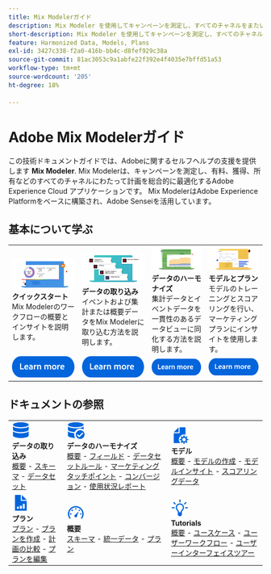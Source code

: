 ```yaml
---
title: Mix Modelerガイド
description: Mix Modeler を使用してキャンペーンを測定し、すべてのチャネルをまたいで総合的に計画を最適化する方法について説明します。
short-description: Mix Modeler を使用してキャンペーンを測定し、すべてのチャネルをまたいで総合的に計画を最適化する方法について説明します。
feature: Harmonized Data, Models, Plans
exl-id: 3427c338-f2a0-416b-bb4c-d8fef929c38a
source-git-commit: 81ac3053c9a1abfe22f392e4f4035e7bffd51a53
workflow-type: tm+mt
source-wordcount: '205'
ht-degree: 18%

---
```


# Adobe Mix Modelerガイド

この技術ドキュメントガイドでは、Adobeに関するセルフヘルプの支援を提供します **Mix Modeler**. Mix Modelerは、キャンペーンを測定し、有料、獲得、所有などのすべてのチャネルにわたって計画を総合的に最適化するAdobe Experience Cloud アプリケーションです。 Mix ModelerはAdobe Experience Platformをベースに構築され、Adobe Senseiを活用しています。

## 基本について学ぶ

<table style="table-layout:fixed">
  <tr style="border: 0;">
    <td>
    <a href="/help/get-started/about.md"><img src="assets/whatis-mm.png"></a>
    <div><strong>クイックスタート</strong><br/>Mix Modelerのワークフローの概要とインサイトを説明します。</div>
    </td>
    <td>
    <a href="/help/ingest-data/overview.md"><img src="assets/data-ingestion-mm.png"></a>
    <div><strong>データの取り込み</strong><br/>イベントおよび集計または概要データをMix Modelerに取り込む方法を説明します。</div>
    </td>
    <td>
    <a href="/help/harmonize-data/overview.md"><img src="assets/plan-mm.png"/></a>
    <div><strong>データのハーモナイズ</strong><br/>集計データとイベントデータを一貫性のあるデータビューに同化する方法を説明します。 
    </div>
    </td>
    <td>
    <a href="/help/models/overview.md"><img src="assets/models-mm.png"></a>
    <div><strong>モデルとプラン</strong><br/>モデルのトレーニングとスコアリングを行い、マーケティングプランにインサイトを使用します。</div>
    </td>
  </tr>
  <tr style="border: 0;">
    <td align="center"><a href="/help/get-started/about.md"><img src="assets/learn-more-button.svg"></a></td>
    <td align="center"><a href="/help/ingest-data/overview.md"><img src="assets/learn-more-button.svg"></a></td>
    <td align="center"><a href="/help/harmonize-data/overview.md"><img src="assets/learn-more-button.svg"></a></td>
    <td align="center"><a href="/help/models/overview.md"><img src="assets/learn-more-button.svg"></a></td>
    </tr>
</table>


## ドキュメントの参照

<table style="table-layout:auto">
  <tr style="border: 0;">
    <td>
      <img src="assets/Data.svg" width="35px"><br/>
      <strong>データの取り込み</strong><br/><a href="/help/ingest-data/overview.md">概要</a> - <a href="/help/ingest-data/schemas.md">スキーマ</a> - <a href="/help/ingest-data/datasets.md">データセット</a> 
    </td>
    <td>
      <img src="assets/DataCheck.svg" width="35px"><br/>
      <strong>データのハーモナイズ</strong><br/><a href="/help/harmonize-data/overview.md">概要</a> - <a href="/help/harmonize-data/fields.md">フィールド</a>  - <a href="/help/harmonize-data/dataset-rules.md">データセットルール</a> - <a href="/help/harmonize-data/marketing-touchpoints.md">マーケティングタッチポイント</a> - <a href="/help/harmonize-data/conversions.md">コンバージョン</a> - <a href="/help/harmonize-data/usage-report.md">使用状況レポート</a>  
    </td>
    <td>
      <img src="assets/FileGear.svg" width="35px"><br/>
      <strong>モデル</strong><br/><a href="/help/models/overview.md">概要</a> - <a href="/help/models/create.md">モデルの作成</a> - <a href="/help/models/insights.md">モデルインサイト</a> - <a href="/help/models/scoring-data.md">スコアリングデータ</a>
    </td>
  </tr>
  <tr style="border: 0;">
    <td>
      <img src="assets/FileChart.svg" width="35px"><br/>
      <strong>プラン</strong><br/><a href="/help/plans/overview.md">プラン</a> - <a href="/help/plans/create.md">プランを作成</a> - <a href="/help/plans/compare.md">計画の比較</a> - <a href="/help/plans/edit.md">プランを編集</a>
    </td>
    <td>
      <img src="assets/Dashboard.svg" width="35px"><br/>
      <strong>概要</strong><br/><a href="/help/dashboard/overview.md">スキーマ</a> - <a href="/help/dashboard/harmonized-data.md">統一データ</a> - <a href="/help/dashboard/plans.md">プラン</a>
    </td>
        <td>
      <img src="assets/Learn.svg" width="35px"><br/>
      <strong>Tutorials</strong><br/><a href="https://experienceleague.adobe.com/docs/mix-modeler-learn/tutorials/overview.html?lang=en">概要</a> - <a href="https://experienceleague.adobe.com/docs/mix-modeler-learn/tutorials/intro/use-cases.html?lang=en">ユースケース</a> - <a href="https://experienceleague.adobe.com/docs/mix-modeler-learn/tutorials/intro/user-workflow.html?lang=en">ユーザーワークフロー</a>  - <a href="https://experienceleague.adobe.com/docs/mix-modeler-learn/tutorials/intro/user-interface-tour.html?lang=en">ユーザーインターフェイスツアー</a>
    </td>
  </tr>
</table>
